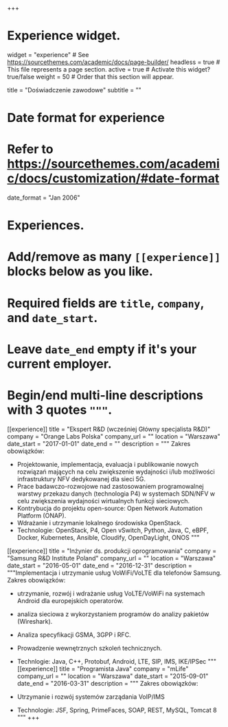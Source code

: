 +++
# Experience widget.
widget = "experience"  # See https://sourcethemes.com/academic/docs/page-builder/
headless = true  # This file represents a page section.
active = true  # Activate this widget? true/false
weight = 50  # Order that this section will appear.

title = "Doświadczenie zawodowe"
subtitle = ""

# Date format for experience
#   Refer to https://sourcethemes.com/academic/docs/customization/#date-format
date_format = "Jan 2006"

# Experiences.
#   Add/remove as many `[[experience]]` blocks below as you like.
#   Required fields are `title`, `company`, and `date_start`.
#   Leave `date_end` empty if it's your current employer.
#   Begin/end multi-line descriptions with 3 quotes `"""`.
[[experience]]
  title = "Ekspert R&D (wcześniej Główny specjalista R&D)"
  company = "Orange Labs Polska"
  company_url = ""
  location = "Warszawa"
  date_start = "2017-01-01"
  date_end = ""
  description = """
  Zakres obowiązków:
  
  * Projektowanie, implementacja, evaluacja i publikowanie nowych rozwiązań mających na celu zwiększenie wydajności i/lub możliwości infrastruktury NFV dedykowanej dla sieci 5G. 
  * Prace badawczo-rozwojowe nad zastosowaniem programowalnej warstwy przekazu danych (technologia P4) w systemach SDN/NFV w celu zwiększenia wydajności wirtualnych funkcji sieciowych.
  * Kontrybucja do projektu open-source: Open Network Automation Platform (ONAP).
  * Wdrażanie i utrzymanie lokalnego środowiska OpenStack. 
  * Technologie: OpenStack, P4, Open vSwitch, Python, Java, C, eBPF, Docker, Kubernetes, Ansible, Cloudify, OpenDayLight, ONOS
  """

[[experience]]
  title = "Inżynier ds. produkcji oprogramowania"
  company = "Samsung R&D Institute Poland"
  company_url = ""
  location = "Warszawa"
  date_start = "2016-05-01"
  date_end = "2016-12-31"
  description = """Implementacja i utrzymanie usług VoWiFi/VoLTE dla telefonów Samsung.
  Zakres obowiązków:
  
  * utrzymanie, rozwój i wdrażanie usług VoLTE/VoWiFi na systemach Android dla europejskich operatorów. 
  * analiza sieciowa z wykorzystaniem programów do analizy pakietów (Wireshark).
  * Analiza specyfikacji GSMA, 3GPP i RFC.
  * Prowadzenie wewnętrznych szkoleń technicznych. 
  * Technlogie: Java, C++, Protobuf, Android, LTE, SIP, IMS, IKE/IPSec
  """
[[experience]]
  title = "Programista Java"
  company = "mLife"
  company_url = ""
  location = "Warszawa"
  date_start = "2015-09-01"
  date_end = "2016-03-31"
  description = """
  Zakres obowiązków:
  
  * Utrzymanie i rozwój systemów zarządania VoIP/IMS
  * Technologie: JSF, Spring, PrimeFaces, SOAP, REST, MySQL, Tomcat 8
  """
+++
